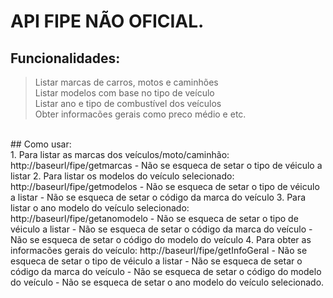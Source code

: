 # API FIPE NÃO OFICIAL.
## Funcionalidades: <br />
> Listar marcas de carros, motos e caminhões <br />
> Listar modelos com base no tipo de veículo <br />
> Listar ano e tipo de combustível dos veículos <br />
> Obter informacões gerais como preco médio e etc.
<br />
## Como usar: <br />
1. Para listar as marcas dos veículos/moto/caminhão: http://baseurl/fipe/getmarcas
   - Não se esqueca de setar o tipo de véiculo a listar
2. Para listar os modelos do veículo selecionado: http://baseurl/fipe/getmodelos
   - Não se esqueca de setar o tipo de véiculo a listar
   - Não se esqueca de setar o código da marca do veículo
3. Para listar o ano modelo do veículo selecionado: http://baseurl/fipe/getanomodelo
   - Não se esqueca de setar o tipo de véiculo a listar
   - Não se esqueca de setar o código da marca do veículo
   - Não se esqueca de setar o código do modelo do veículo
4. Para obter as informacões gerais do veículo: http://baseurl/fipe/getInfoGeral
   - Não se esqueca de setar o tipo de véiculo a listar
   - Não se esqueca de setar o código da marca do veículo
   - Não se esqueca de setar o código do modelo do veículo
   - Não se esqueca de setar o ano modelo do veículo selecionado.
<br />


